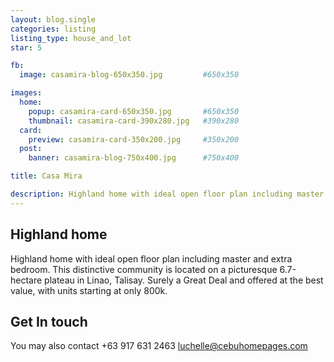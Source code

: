```yaml
---
layout: blog.single
categories: listing
listing_type: house_and_lot
star: 5

fb:
  image: casamira-blog-650x350.jpg         #650x350

images:
  home:
    popup: casamira-card-650x350.jpg       #650x350
    thumbnail: casamira-card-390x280.jpg   #390x280
  card:
    preview: casamira-card-350x200.jpg     #350x200
  post:
    banner: casamira-blog-750x400.jpg      #750x400

title: Casa Mira

description: Highland home with ideal open floor plan including master and extra bedroom.This distinctive community is located on a picturesque 6.7-hectare plateau in Linao, Talisay.Surely a Great Deal and offered at the best value, with units starting at only 800k.
---
```


## Highland home

Highland home with ideal open floor plan including master and extra bedroom. This distinctive community is located on a picturesque 6.7-hectare plateau in Linao, Talisay. Surely a Great Deal and offered at the best value, with units starting at only 800k.

## Get In touch
You may also contact +63 917 631 2463 
[luchelle@cebuhomepages.com](mailto:luchelle@cebuhomepages.com)